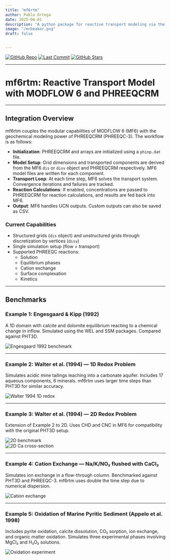 ```yaml
---
title: "mf6rtm"
author: Pablo Ortega
date: 2025-06-01
description: "A python package for reactive transport modeling via the MODFLOW 6 and PhreeqcRM APIs"
image: "/mrbeaker.png"
draft: false


---
```


<!-- [View on GitHub](https://github.com/p-ortega/mf6rtm) -->
[![GitHub Repo](https://img.shields.io/badge/GitHub-mf6rtm-blue?logo=github)](https://github.com/p-ortega/mf6rtm)
[![Last Commit](https://img.shields.io/github/last-commit/p-ortega/mf6rtm)](https://github.com/p-ortega/mf6rtm/commits/main)
[![GitHub Stars](https://img.shields.io/github/stars/p-ortega/mf6rtm?style=social)](https://github.com/p-ortega/mf6rtm/stargazers)

---
# mf6rtm: Reactive Transport Model with MODFLOW 6 and PHREEQCRM
---
## Integration Overview

mf6rtm couples the modular capabilities of MODFLOW 6 (MF6) with the geochemical modeling power of PHREEQCRM (PHREEQC-3). The workflow is as follows:

- **Initialization**: PHREEQCRM and arrays are initialized using a `phinp.dat` file.
- **Model Setup**: Grid dimensions and transported components are derived from the MF6 `dis` or `disv` object and PHREEQCRM respectively. MF6 model files are written for each component.
- **Transport Loop**: At each time step, MF6 solves the transport system. Convergence iterations and failures are tracked.
- **Reaction Calculations**: If enabled, concentrations are passed to PHREEQCRM for reaction calculations, and results are fed back into MF6.
- **Output**: MF6 handles UCN outputs. Custom outputs can also be saved as CSV.

### Current Capabilities

- Structured grids (`dis` object) and unstructured grids through discretization by vertices (`disv`)
- Single simulation setup (flow + transport)
- Supported PHREEQC reactions:
  - Solution
  - Equilibrium phases
  - Cation exchange
  - Surface complexation
  - Kinetics

---

## Benchmarks

### Example 1: Engesgaard & Kipp (1992)

A 1D domain with calcite and dolomite equilibrium reacting to a chemical change in inflow. Simulated using the WEL and SSM packages. Compared against PHT3D.

![Engesgaard 1992 benchmark](/ex1.png)

---

### Example 2: Walter et al. (1994) — 1D Redox Problem

Simulates acidic mine tailings leaching into a carbonate aquifer. Includes 17 aqueous components, 6 minerals. mf6rtm uses larger time steps than PHT3D for similar accuracy.

![Walter 1994 1D redox](/ex2_10xtsteps.png)

---

### Example 3: Walter et al. (1994) — 2D Redox Problem

Extension of Example 2 to 2D. Uses CHD and CNC in MF6 for compatibility with the original PHT3D setup.

![2D benchmark](/ex3.png)  
![2D Ca cross-section](/ex3_Ca_2000.png)

---

### Example 4: Cation Exchange — Na/K/NO₃ flushed with CaCl₂

Simulates ion exchange in a flow-through column. Benchmarked against PHT3D and PHREEQC-3. mf6rtm uses double the time step due to numerical dispersion.

![Cation exchange](/ex4.png)

---

### Example 5: Oxidation of Marine Pyritic Sediment (Appelo et al. 1998)

Includes pyrite oxidation, calcite dissolution, CO₂ sorption, ion exchange, and organic matter oxidation. Simulates three experimental phases involving MgCl₂ and H₂O₂ solutions.

![Oxidation experiment](/ex5.png)

